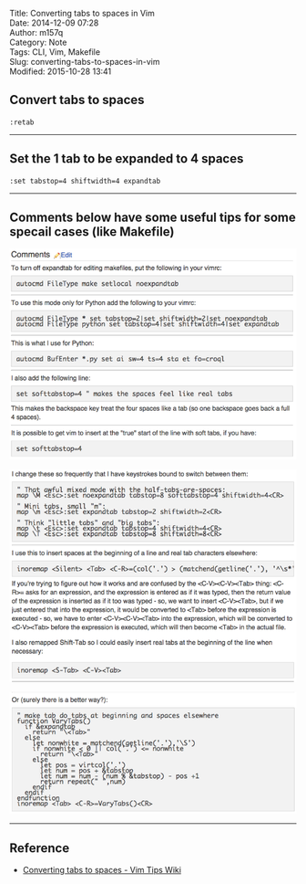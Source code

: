 Title: Converting tabs to spaces in Vim  
Date: 2014-12-09 07:28  
Author: m157q  
Category: Note  
Tags: CLI, Vim, Makefile  
Slug: converting-tabs-to-spaces-in-vim  
Modified: 2015-10-28 13:41  
  
  
## Convert tabs to spaces  
  
```vim  
:retab  
```  
  
---  
  
## Set the 1 tab to be expanded to 4 spaces  
  
```vim  
:set tabstop=4 shiftwidth=4 expandtab  
```  
  
---  
  
## Comments below have some useful tips for some specail cases (like Makefile)  
  
![Comment 1](/files/converting-tabs-to-spaces-in-vim/comments_1.png)  
  
![Comment 2](/files/converting-tabs-to-spaces-in-vim/comments_2.png)  
  
![Comment 3](/files/converting-tabs-to-spaces-in-vim/comments_3.png)  
  
---  
  
## Reference  
  
+ [Converting tabs to spaces - Vim Tips Wiki](http://vim.wikia.com/wiki/Converting_tabs_to_spaces)  
